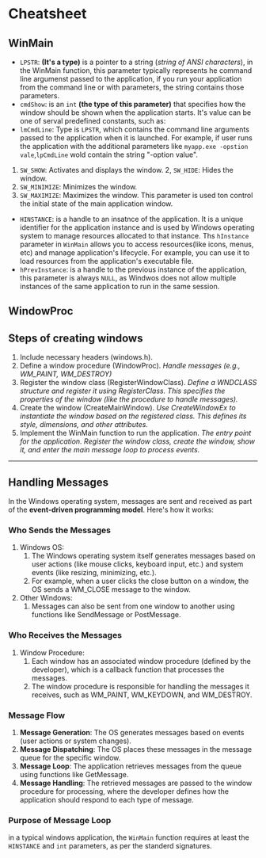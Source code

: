 # Cheatsheet

## WinMain

- `LPSTR`: **(It's a type)** is a pointer to a string (_string of ANSI characters_), in the WinMain function, this parameter typically represents he command line argumenst passed to the application, if you run your application from the command line or with parameters, the string contains those parameters.
- `cmdShow`: is an `int` **(the type of this parameter)** that specifies how the window should be shown when the application starts. It's value can be one of serval predefined constants, such as:
- `lmCmdLine`: Type is `LPSTR`, which contains the command line arguments passed to the application when it is launched. For example, if user runs the application with the additional parameters like `myapp.exe -opstion vale`,`lpCmdLine` wold contain the string "-option value".

1. `SW_SHOW`: Activates and displays the window.
   2, `SW_HIDE`: Hides the window.
2. `SW_MINIMIZE`: Minimizes the window.
3. `SW_MAXIMIZE`: Maximizes the window.
   This parameter is used ton control the initial state of the main application window.

- `HINSTANCE`: is a handle to an insatnce of the application. It is a unique identifier for the application instance and is used by Windows operating system to manage resources allocated to that instance. Ths `hInstance` parameter in `WinMain` allows you to access resources(like icons, menus, etc) and manage application's lifecycle. For example, you can use it to load resources from the application's executable file.
- `hPrevInstance`: is a handle to the previous instance of the application, this parameter is always `NULL`, as Windwos does not allow multiple instances of the same application to run in the same session.

## WindowProc

## Steps of creating windows

1. Include necessary headers (windows.h).
2. Define a window procedure (WindowProc).
   _Handle messages (e.g., WM_PAINT, WM_DESTROY)_
3. Register the window class (RegisterWindowClass).
   _Define a WNDCLASS structure and register it using RegisterClass. This specifies the properties of the window (like the procedure to handle messages)._
4. Create the window (CreateMainWindow).
   _Use CreateWindowEx to instantiate the window based on the registered class. This defines its style, dimensions, and other attributes._
5. Implement the WinMain function to run the application.
   _The entry point for the application. Register the window class, create the window, show it, and enter the main message loop to process events._

---

## Handling Messages

In the Windows operating system, messages are sent and received as part of the **event-driven programming model**. Here's how it works:

### Who Sends the Messages

1. Windows OS:
   1. The Windows operating system itself generates messages based on user actions (like mouse clicks, keyboard input, etc.) and system events (like resizing, minimizing, etc.).
   2. For example, when a user clicks the close button on a window, the OS sends a WM_CLOSE message to the window.
2. Other Windows:
   1. Messages can also be sent from one window to another using functions like SendMessage or PostMessage.

### Who Receives the Messages

1. Window Procedure:
   1. Each window has an associated window procedure (defined by the developer), which is a callback function that processes the messages.
   2. The window procedure is responsible for handling the messages it receives, such as WM_PAINT, WM_KEYDOWN, and WM_DESTROY.

### Message Flow

1. **Message Generation**: The OS generates messages based on events (user actions or system changes).
2. **Message Dispatching**: The OS places these messages in the message queue for the specific window.
3. **Message Loop**: The application retrieves messages from the queue using functions like GetMessage.
4. **Message Handling**: The retrieved messages are passed to the window procedure for processing, where the developer defines how the application should respond to each type of message.

### Purpose of Message Loop

in a typical windows application, the `WinMain` function requires at least the `HINSTANCE` and `int` parameters, as per the standerd signatures.

